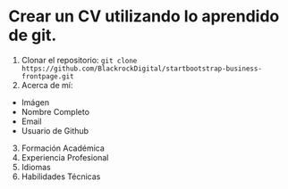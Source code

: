 # Crear un CV utilizando lo aprendido de git.

1. Clonar el repositorio: ```git clone https://github.com/BlackrockDigital/startbootstrap-business-frontpage.git```
2. Acerca de mí:
- Imágen
- Nombre Completo
- Email
- Usuario de Github
3. Formación Académica
4. Experiencia Profesional
5. Idiomas
6. Habilidades Técnicas

